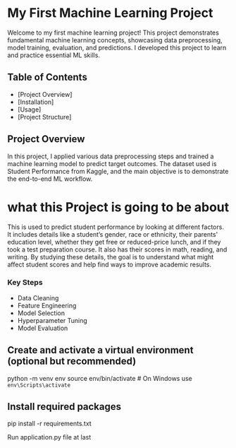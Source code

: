 # My First Machine Learning Project

Welcome to my first machine learning project! This project demonstrates fundamental machine learning concepts, showcasing data preprocessing, model training, evaluation, and predictions. I developed this project to learn and practice essential ML skills.


## Table of Contents
- [Project Overview]
- [Installation]
- [Usage]
- [Project Structure]

## Project Overview
In this project, I applied various data preprocessing steps and trained a machine learning model to predict target outcomes. The dataset used is Student Performance from Kaggle, and the main objective is to demonstrate the end-to-end ML workflow.


# what this Project is going to be about 

This is used to predict student performance by looking at different factors. It includes details like a student’s gender, race or ethnicity, their parents' education level, whether they get free or reduced-price lunch, and if they took a test preparation course. It also has their scores in math, reading, and writing. By studying these details, the goal is to understand what might affect student scores and help find ways to improve academic results.

### Key Steps
- Data Cleaning
- Feature Engineering
- Model Selection
- Hyperparameter Tuning
- Model Evaluation


## Create and activate a virtual environment (optional but recommended)

python -m venv env
source env/bin/activate # On Windows use `env\Scripts\activate`

## Install required packages

pip install -r requirements.txt

Run application.py file at last

